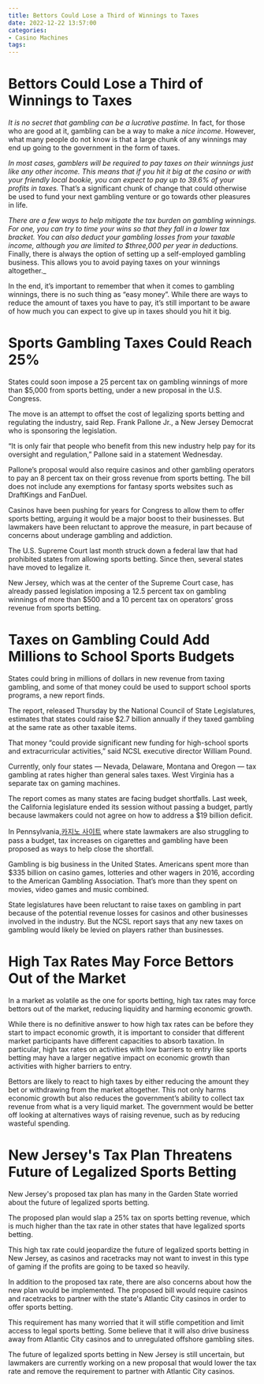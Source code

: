 ```yaml
---
title: Bettors Could Lose a Third of Winnings to Taxes
date: 2022-12-22 13:57:00
categories:
- Casino Machines
tags:
---
```



#  Bettors Could Lose a Third of Winnings to Taxes

_It is no secret that gambling can be a lucrative pastime._ In fact, for those who are good at it, gambling can be a way to make a _nice income_. However, what many people do not know is that a large chunk of any winnings may end up going to the government in the form of taxes.

_In most cases, gamblers will be required to pay taxes on their winnings just like any other income. This means that if you hit it big at the casino or with your friendly local bookie, you can expect to pay up to 39.6% of your profits in taxes._ That’s a significant chunk of change that could otherwise be used to fund your next gambling venture or go towards other pleasures in life.

_There are a few ways to help mitigate the tax burden on gambling winnings. For one, you can try to time your wins so that they fall in a lower tax bracket. You can also deduct your gambling losses from your taxable income, although you are limited to $three,000 per year in deductions._ Finally, there is always the option of setting up a self-employed gambling business. This allows you to avoid paying taxes on your winnings altogether._

In the end, it’s important to remember that when it comes to gambling winnings, there is no such thing as “easy money”. While there are ways to reduce the amount of taxes you have to pay, it’s still important to be aware of how much you can expect to give up in taxes should you hit it big.

#  Sports Gambling Taxes Could Reach 25%

States could soon impose a 25 percent tax on gambling winnings of more than $5,000 from sports betting, under a new proposal in the U.S. Congress.

The move is an attempt to offset the cost of legalizing sports betting and regulating the industry, said Rep. Frank Pallone Jr., a New Jersey Democrat who is sponsoring the legislation.

“It is only fair that people who benefit from this new industry help pay for its oversight and regulation,” Pallone said in a statement Wednesday.

Pallone’s proposal would also require casinos and other gambling operators to pay an 8 percent tax on their gross revenue from sports betting. The bill does not include any exemptions for fantasy sports websites such as DraftKings and FanDuel.

Casinos have been pushing for years for Congress to allow them to offer sports betting, arguing it would be a major boost to their businesses. But lawmakers have been reluctant to approve the measure, in part because of concerns about underage gambling and addiction.

The U.S. Supreme Court last month struck down a federal law that had prohibited states from allowing sports betting. Since then, several states have moved to legalize it.

New Jersey, which was at the center of the Supreme Court case, has already passed legislation imposing a 12.5 percent tax on gambling winnings of more than $500 and a 10 percent tax on operators’ gross revenue from sports betting.

#  Taxes on Gambling Could Add Millions to School Sports Budgets

States could bring in millions of dollars in new revenue from taxing gambling, and some of that money could be used to support school sports programs, a new report finds.

The report, released Thursday by the National Council of State Legislatures, estimates that states could raise $2.7 billion annually if they taxed gambling at the same rate as other taxable items.

That money “could provide significant new funding for high-school sports and extracurricular activities,” said NCSL executive director William Pound.

Currently, only four states — Nevada, Delaware, Montana and Oregon — tax gambling at rates higher than general sales taxes. West Virginia has a separate tax on gaming machines.

The report comes as many states are facing budget shortfalls. Last week, the California legislature ended its session without passing a budget, partly because lawmakers could not agree on how to address a $19 billion deficit.

In Pennsylvania,[카지노 사이트](https://choegocasino.com/) where state lawmakers are also struggling to pass a budget, tax increases on cigarettes and gambling have been proposed as ways to help close the shortfall.

Gambling is big business in the United States. Americans spent more than $335 billion on casino games, lotteries and other wagers in 2016, according to the American Gambling Association. That’s more than they spent on movies, video games and music combined.

State legislatures have been reluctant to raise taxes on gambling in part because of the potential revenue losses for casinos and other businesses involved in the industry. But the NCSL report says that any new taxes on gambling would likely be levied on players rather than businesses.

#  High Tax Rates May Force Bettors Out of the Market

In a market as volatile as the one for sports betting, high tax rates may force bettors out of the market, reducing liquidity and harming economic growth.

While there is no definitive answer to how high tax rates can be before they start to impact economic growth, it is important to consider that different market participants have different capacities to absorb taxation. In particular, high tax rates on activities with low barriers to entry like sports betting may have a larger negative impact on economic growth than activities with higher barriers to entry.

Bettors are likely to react to high taxes by either reducing the amount they bet or withdrawing from the market altogether. This not only harms economic growth but also reduces the government’s ability to collect tax revenue from what is a very liquid market. The government would be better off looking at alternatives ways of raising revenue, such as by reducing wasteful spending.

#  New Jersey's Tax Plan Threatens Future of Legalized Sports Betting

New Jersey's proposed tax plan has many in the Garden State worried about the future of legalized sports betting.

The proposed plan would slap a 25% tax on sports betting revenue, which is much higher than the tax rate in other states that have legalized sports betting.

This high tax rate could jeopardize the future of legalized sports betting in New Jersey, as casinos and racetracks may not want to invest in this type of gaming if the profits are going to be taxed so heavily.

In addition to the proposed tax rate, there are also concerns about how the new plan would be implemented. The proposed bill would require casinos and racetracks to partner with the state's Atlantic City casinos in order to offer sports betting.

This requirement has many worried that it will stifle competition and limit access to legal sports betting. Some believe that it will also drive business away from Atlantic City casinos and to unregulated offshore gambling sites.

The future of legalized sports betting in New Jersey is still uncertain, but lawmakers are currently working on a new proposal that would lower the tax rate and remove the requirement to partner with Atlantic City casinos.